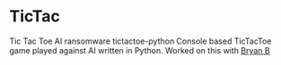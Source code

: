 # TicTac
Tic Tac Toe AI ransomware
tictactoe-python
Console based TicTacToe game played against AI written in Python. Worked on this with [Bryan B](https://github.com/BryanBorge)
